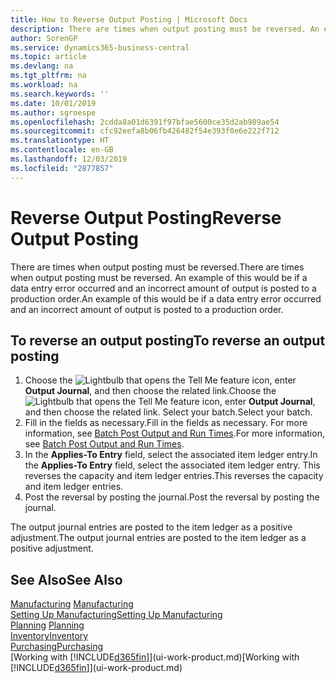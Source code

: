 ```yaml
---
title: How to Reverse Output Posting | Microsoft Docs
description: There are times when output posting must be reversed. An example of this would be if a data entry error occurred and an incorrect amount of output is posted to a production order.
author: SorenGP
ms.service: dynamics365-business-central
ms.topic: article
ms.devlang: na
ms.tgt_pltfrm: na
ms.workload: na
ms.search.keywords: ''
ms.date: 10/01/2019
ms.author: sgroespe
ms.openlocfilehash: 2cdda8a01d6391f97bfae5600ce35d2ab989ae54
ms.sourcegitcommit: cfc92eefa8b06fb426482f54e393f0e6e222f712
ms.translationtype: HT
ms.contentlocale: en-GB
ms.lasthandoff: 12/03/2019
ms.locfileid: "2877857"
---
```

# <a name="reverse-output-posting"></a><span data-ttu-id="3b68d-104">Reverse Output Posting</span><span class="sxs-lookup"><span data-stu-id="3b68d-104">Reverse Output Posting</span></span>
<span data-ttu-id="3b68d-105">There are times when output posting must be reversed.</span><span class="sxs-lookup"><span data-stu-id="3b68d-105">There are times when output posting must be reversed.</span></span> <span data-ttu-id="3b68d-106">An example of this would be if a data entry error occurred and an incorrect amount of output is posted to a production order.</span><span class="sxs-lookup"><span data-stu-id="3b68d-106">An example of this would be if a data entry error occurred and an incorrect amount of output is posted to a production order.</span></span>  

## <a name="to-reverse-an-output-posting"></a><span data-ttu-id="3b68d-107">To reverse an output posting</span><span class="sxs-lookup"><span data-stu-id="3b68d-107">To reverse an output posting</span></span>  
1.  <span data-ttu-id="3b68d-108">Choose the ![Lightbulb that opens the Tell Me feature](media/ui-search/search_small.png "Tell me what you want to do") icon, enter **Output Journal**, and then choose the related link.</span><span class="sxs-lookup"><span data-stu-id="3b68d-108">Choose the ![Lightbulb that opens the Tell Me feature](media/ui-search/search_small.png "Tell me what you want to do") icon, enter **Output Journal**, and then choose the related link.</span></span> <span data-ttu-id="3b68d-109">Select your batch.</span><span class="sxs-lookup"><span data-stu-id="3b68d-109">Select your batch.</span></span>  
2. <span data-ttu-id="3b68d-110">Fill in the fields as necessary.</span><span class="sxs-lookup"><span data-stu-id="3b68d-110">Fill in the fields as necessary.</span></span> <span data-ttu-id="3b68d-111">For more information, see [Batch Post Output and Run Times](production-how-to-post-output-quantity.md).</span><span class="sxs-lookup"><span data-stu-id="3b68d-111">For more information, see [Batch Post Output and Run Times](production-how-to-post-output-quantity.md).</span></span>
3.  <span data-ttu-id="3b68d-112">In the **Applies-To Entry** field, select the associated item ledger entry.</span><span class="sxs-lookup"><span data-stu-id="3b68d-112">In the **Applies-To Entry** field, select the associated item ledger entry.</span></span> <span data-ttu-id="3b68d-113">This reverses the capacity and item ledger entries.</span><span class="sxs-lookup"><span data-stu-id="3b68d-113">This reverses the capacity and item ledger entries.</span></span>  
4. <span data-ttu-id="3b68d-114">Post the reversal by posting the journal.</span><span class="sxs-lookup"><span data-stu-id="3b68d-114">Post the reversal by posting the journal.</span></span>  

<span data-ttu-id="3b68d-115">The output journal entries are posted to the item ledger as a positive adjustment.</span><span class="sxs-lookup"><span data-stu-id="3b68d-115">The output journal entries are posted to the item ledger as a positive adjustment.</span></span>  

## <a name="see-also"></a><span data-ttu-id="3b68d-116">See Also</span><span class="sxs-lookup"><span data-stu-id="3b68d-116">See Also</span></span>  
 <span data-ttu-id="3b68d-117">[Manufacturing](production-manage-manufacturing.md)  </span><span class="sxs-lookup"><span data-stu-id="3b68d-117">[Manufacturing](production-manage-manufacturing.md)  </span></span>  
 [<span data-ttu-id="3b68d-118">Setting Up Manufacturing</span><span class="sxs-lookup"><span data-stu-id="3b68d-118">Setting Up Manufacturing</span></span>](production-configure-production-processes.md)  
 <span data-ttu-id="3b68d-119">[Planning](production-planning.md)    </span><span class="sxs-lookup"><span data-stu-id="3b68d-119">[Planning](production-planning.md)    </span></span>  
 [<span data-ttu-id="3b68d-120">Inventory</span><span class="sxs-lookup"><span data-stu-id="3b68d-120">Inventory</span></span>](inventory-manage-inventory.md)  
 [<span data-ttu-id="3b68d-121">Purchasing</span><span class="sxs-lookup"><span data-stu-id="3b68d-121">Purchasing</span></span>](purchasing-manage-purchasing.md)  
 <span data-ttu-id="3b68d-122">[Working with [!INCLUDE[d365fin](includes/d365fin_md.md)]](ui-work-product.md)</span><span class="sxs-lookup"><span data-stu-id="3b68d-122">[Working with [!INCLUDE[d365fin](includes/d365fin_md.md)]](ui-work-product.md)</span></span>  
